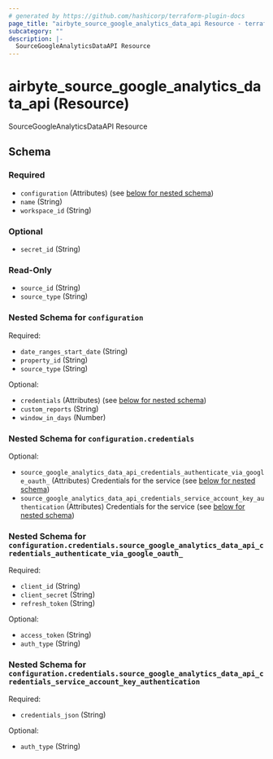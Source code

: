 ```yaml
---
# generated by https://github.com/hashicorp/terraform-plugin-docs
page_title: "airbyte_source_google_analytics_data_api Resource - terraform-provider-airbyte-new"
subcategory: ""
description: |-
  SourceGoogleAnalyticsDataAPI Resource
---
```


# airbyte_source_google_analytics_data_api (Resource)

SourceGoogleAnalyticsDataAPI Resource



<!-- schema generated by tfplugindocs -->
## Schema

### Required

- `configuration` (Attributes) (see [below for nested schema](#nestedatt--configuration))
- `name` (String)
- `workspace_id` (String)

### Optional

- `secret_id` (String)

### Read-Only

- `source_id` (String)
- `source_type` (String)

<a id="nestedatt--configuration"></a>
### Nested Schema for `configuration`

Required:

- `date_ranges_start_date` (String)
- `property_id` (String)
- `source_type` (String)

Optional:

- `credentials` (Attributes) (see [below for nested schema](#nestedatt--configuration--credentials))
- `custom_reports` (String)
- `window_in_days` (Number)

<a id="nestedatt--configuration--credentials"></a>
### Nested Schema for `configuration.credentials`

Optional:

- `source_google_analytics_data_api_credentials_authenticate_via_google_oauth_` (Attributes) Credentials for the service (see [below for nested schema](#nestedatt--configuration--credentials--source_google_analytics_data_api_credentials_authenticate_via_google_oauth_))
- `source_google_analytics_data_api_credentials_service_account_key_authentication` (Attributes) Credentials for the service (see [below for nested schema](#nestedatt--configuration--credentials--source_google_analytics_data_api_credentials_service_account_key_authentication))

<a id="nestedatt--configuration--credentials--source_google_analytics_data_api_credentials_authenticate_via_google_oauth_"></a>
### Nested Schema for `configuration.credentials.source_google_analytics_data_api_credentials_authenticate_via_google_oauth_`

Required:

- `client_id` (String)
- `client_secret` (String)
- `refresh_token` (String)

Optional:

- `access_token` (String)
- `auth_type` (String)


<a id="nestedatt--configuration--credentials--source_google_analytics_data_api_credentials_service_account_key_authentication"></a>
### Nested Schema for `configuration.credentials.source_google_analytics_data_api_credentials_service_account_key_authentication`

Required:

- `credentials_json` (String)

Optional:

- `auth_type` (String)


